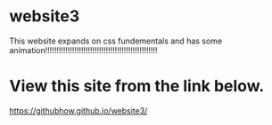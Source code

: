 # website3
This website expands on css fundementals and has some animation!!!!!!!!!!!!!!!!!!!!!!!!!!!!!!!!!!!!!!!!!!!!!!!!!!
# View this site from the link below.
https://githubhow.github.io/website3/